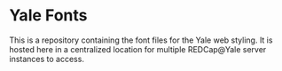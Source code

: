 # Yale Fonts

This is a repository containing the font files for the Yale web styling. It is hosted here in a centralized location for multiple REDCap@Yale server instances to access.